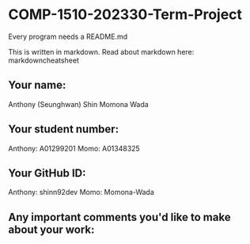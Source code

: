 # COMP-1510-202330-Term-Project

Every program needs a README.md

This is written in markdown. Read about markdown here: markdowncheatsheet

## Your name:

Anthony (Seunghwan) Shin
Momona Wada

## Your student number:

Anthony: A01299201 
Momo: A01348325

## Your GitHub ID:

Anthony: shinn92dev 
Momo: Momona-Wada

## Any important comments you'd like to make about your work:

